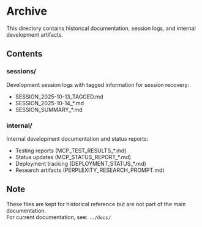# Archive

This directory contains historical documentation, session logs, and internal development artifacts.

## Contents

### sessions/
Development session logs with tagged information for session recovery:
- SESSION_2025-10-13_TAGGED.md
- SESSION_2025-10-14_*.md
- SESSION_SUMMARY_*.md

### internal/
Internal development documentation and status reports:
- Testing reports (MCP_TEST_RESULTS_*.md)
- Status updates (MCP_STATUS_REPORT_*.md)
- Deployment tracking (DEPLOYMENT_STATUS_*.md)
- Research artifacts (PERPLEXITY_RESEARCH_PROMPT.md)

## Note

These files are kept for historical reference but are not part of the main documentation.  
For current documentation, see: `../docs/`
